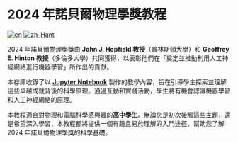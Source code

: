 # 2024 年諾貝爾物理學獎教程
[![en](https://img.shields.io/badge/lang-en-lightgray.svg)](README.md)
[![zh-Hant](https://img.shields.io/badge/lang-zh--Hant-green.svg)](README.zh-Hant.md)

2024 年諾貝爾物理學獎由 **John J. Hopfield 教授**（普林斯頓大學）和 **Geoffrey E. Hinton 教授**（多倫多大學）共同獲得，以表彰他們在「奠定並推動利用人工神經網絡進行機器學習」所作出的貢獻。

本存庫收錄了以 [**Jupyter Notebook**](Hopfield.zh-Hant.ipynb) 製作的教學內容，旨在引導學生探索並理解這些卓越成就背後的科學原理。通過互動和實踐活動，學生將有機會認識機器學習和人工神經網絡的原理。

本教程適合對物理和電腦科學感興趣的**高中學生**。無論您是初次接觸這些主題，還是希望深入學習，本教程都將提供一個有趣且易於理解的入門途徑，幫助您了解 2024 年諾貝爾物理學獎的科學基礎。
